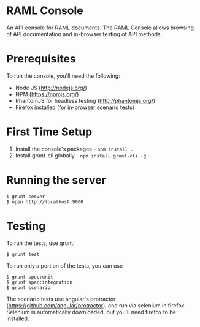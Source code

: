 # RAML Console

An API console for RAML documents. The RAML Console allows browsing of API documentation and in-browser testing of API methods.

# Prerequisites

To run the console, you'll need the following:

* Node JS (http://nodejs.org/)
* NPM (https://npmjs.org/)
* PhantomJS for headless testing (http://phantomjs.org/)
* Firefox installed (for in-browser scenario tests)

# First Time Setup

1. Install the console's packages - `npm install .`
2. Install grunt-cli globally - `npm install grunt-cli -g`

# Running the server

    $ grunt server
    $ open http://localhost:9000

# Testing

To run the tests, use grunt:

    $ grunt test

To run only a portion of the tests, you can use

    $ grunt spec:unit
    $ grunt spec:integration
    $ grunt scenario

The scenario tests use angular's protractor (https://github.com/angular/protractor), and run via selenium in firefox. Selenium is automatically downloaded, but you'll need firefox to be installed.
